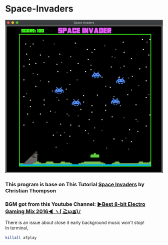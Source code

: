 # Space-Invaders

![Img_01.png](Img_01.png)


### This program is base on This Tutorial [Space Invaders](https://www.youtube.com/watch?v=QvtlEj_T55o&list=PLlEgNdBJEO-lqvqL5nNNZC6KoRdSrhQwK&index=1) by Christian Thompson  

### BGM got from this Youtube Channel: [►Best 8-bit Electro Gaming Mix 2016◄ ヽ( ≧ω≦)ﾉ](https://youtu.be/6c0GqWbCcyg)  



There is an issue about close it early background music won't stop!  
In terminal,  

```bash
killall afplay
```
